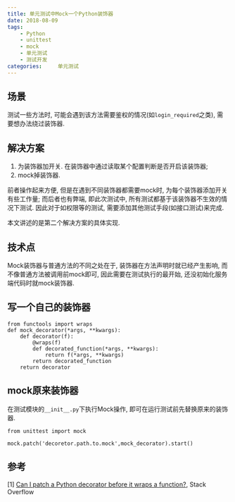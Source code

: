 ```yaml
---
title: 单元测试中Mock一个Python装饰器
date: 2018-08-09
tags:
    - Python
    - unittest
    - mock
    - 单元测试
    - 测试开发
categories:     单元测试
---
```


## 场景

测试一些方法时, 可能会遇到该方法需要鉴权的情况(如`login_required`之类), 需要想办法绕过装饰器.

## 解决方案

1. 为装饰器加开关. 在装饰器中通过读取某个配置判断是否开启该装饰器;
2. mock掉装饰器.

前者操作起来方便, 但是在遇到不同装饰器都需要mock时, 为每个装饰器添加开关有些工作量;
而后者也有弊端, 即此次测试中, 所有测试都基于该装饰器不生效的情况下测试. 因此对于如权限等的测试, 需要添加其他测试手段(如接口测试)来完成.

本文讲述的是第二个解决方案的具体实现.

<!--more-->

## 技术点

Mock装饰器与普通方法的不同之处在于, 装饰器在方法声明时就已经产生影响, 而不像普通方法被调用前mock即可, 因此需要在测试执行的最开始, 还没初始化服务端代码时就mock装饰器.

## 写一个自己的装饰器

```
from functools import wraps
def mock_decorator(*args, **kwargs):
    def decorator(f):
        @wraps(f)
        def decorated_function(*args, **kwargs):
            return f(*args, **kwargs)
        return decorated_function
    return decorator
```

## mock原来装饰器

在测试模块的`__init__.py`下执行Mock操作, 即可在运行测试前先替换原来的装饰器.

```
from unittest import mock

mock.patch('decoretor.path.to.mock',mock_decorator).start()
```

## 参考

[1] [Can I patch a Python decorator before it wraps a function?](https://stackoverflow.com/questions/7667567/can-i-patch-a-python-decorator-before-it-wraps-a-function), Stack Overflow

